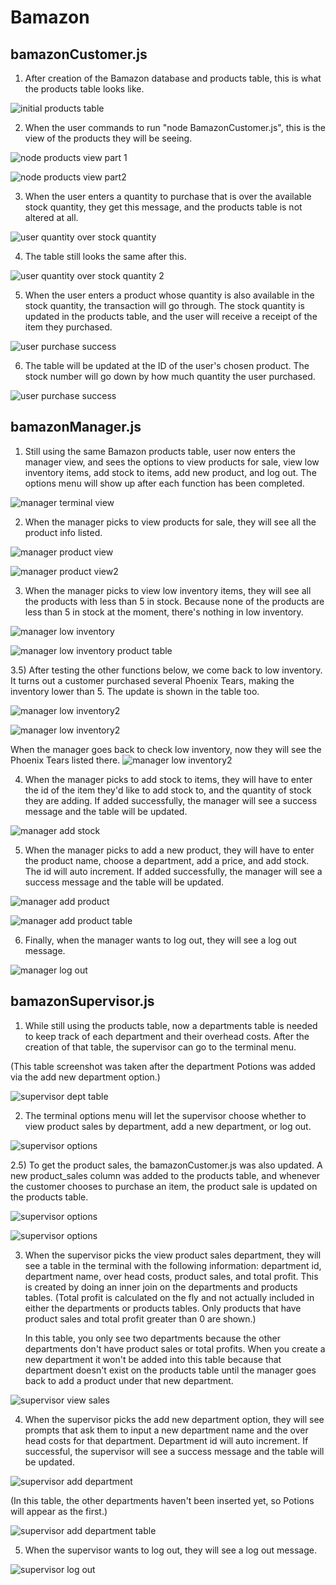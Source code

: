 # Bamazon

## bamazonCustomer.js
1) After creation of the Bamazon database and products table, this is what the products table looks like.

![initial products table](images/screenshot_start.png)

2) When the user commands to run "node BamazonCustomer.js", this is the view of the products they will be seeing.

![node products view part 1](images/screenshot_nodeproducts1.png)

![node products view part2](images/screenshot_nodeproducts2.png)

3) When the user enters a quantity to purchase that is over the available stock quantity, they get this message, and the products table is not altered at all.

![user quantity over stock quantity](images/screenshot_unsuccessful.png)

4) The table still looks the same after this.

![user quantity over stock quantity 2](images/screenshot_unsuccessfultable.png)

5) When the user enters a product whose quantity is also available in the stock quantity, the transaction will go through. The stock quantity is updated in the products table, and the user will receive a receipt of the item they purchased.

![user purchase success](images/screenshot_successful.png)

6) The table will be updated at the ID of the user's chosen product. The stock number will go down by how much quantity the user purchased.

![user purchase success](images/screenshot_successfultable.png)


## bamazonManager.js
1) Still using the same Bamazon products table, user now enters the manager view, and sees the options to view products for sale, view low inventory items, add stock to items, add new product, and log out. The options menu will show up after each function has been completed.

![manager terminal view](images/screenshot_managerview.png)

2) When the manager picks to view products for sale, they will see all the product info listed.

![manager product view](images/screenshot_viewproducts.png)

![manager product view2](images/screenshot_viewproducts2.png)

3) When the manager picks to view low inventory items, they will see all the products with less than 5 in stock. Because none of the products are less than 5 in stock at the moment, there's nothing in low inventory.

![manager low inventory](images/screenshot_lowinventory.png)

![manager low inventory product table](images/screenshot_lowinvtable.png)

3.5) After testing the other functions below, we come back to low inventory. It turns out a customer purchased several Phoenix Tears, making the inventory lower than 5. The update is shown in the table too.

![manager low inventory2](images/screenshot_lowinventory2.png)

![manager low inventory2](images/screenshot_lowinventory4.png)

When the manager goes back to check low inventory, now they will see the Phoenix Tears listed there.
![manager low inventory2](images/screenshot_lowinventory3.png)

4) When the manager picks to add stock to items, they will have to enter the id of the item they'd like to add stock to, and the quantity of stock they are adding. If added successfully, the manager will see a success message and the table will be updated.

![manager add stock](images/screenshot_addstock.png)


5) When the manager picks to add a new product, they will have to enter the product name, choose a department, add a price, and add stock. The id will auto increment. If added successfully, the manager will see a success message and the table will be updated.

![manager add product](images/screenshot_addproduct.png)

![manager add product table](images/screenshot_addproducttable.png)

6) Finally, when the manager wants to log out, they will see a log out message.

![manager log out](images/screenshot_logout.png)

## bamazonSupervisor.js
1) While still using the products table, now a departments table is needed to keep track of each department and their overhead costs. After the creation of that table, the supervisor can go to the terminal menu. 

(This table screenshot was taken after the department Potions was added via the add new department option.)

![supervisor dept table](images/screenshot_departmentstable.png)

2) The terminal options menu will let the supervisor choose whether to view product sales by department, add a new department, or log out.

![supervisor options](images/screenshot_superoptions.png)

2.5) To get the product sales, the bamazonCustomer.js was also updated. A new product_sales column was added to the products table, and whenever the customer chooses to purchase an item, the product sale is updated on the products table. 

![supervisor options](images/screenshot_addproductsales.png)

![supervisor options](images/screenshot_addproductsalestable.png)

3) When the supervisor picks the view product sales department, they will see a table in the terminal with the following information: department id, department name, over head costs, product sales, and total profit. This is created by doing an inner join on the departments and products tables. (Total profit is calculated on the fly and not actually included in either the departments or products tables. Only products that have product sales and total profit greater than 0 are shown.)

    In this table, you only see two departments because the other departments don't have product sales or total profits. When you create a new department it won't be added into this table because that department doesn't exist on the products table until the manager goes back to add a product under that new department.

![supervisor view sales](images/screenshot_viewsales.png)

4) When the supervisor picks the add new department option, they will see prompts that ask them to input a new department name and the over head costs for that department. Department id will auto increment. If successful, the supervisor will see a success message and the table will be updated. 

![supervisor add department](images/screenshot_adddept.png)

(In this table, the other departments haven't been inserted yet, so Potions will appear as the first.)

![supervisor add department table](images/screenshot_adddepttable.png)

5) When the supervisor wants to log out, they will see a log out message. 

![supervisor log out](images/screenshot_logoutsuper.png)
